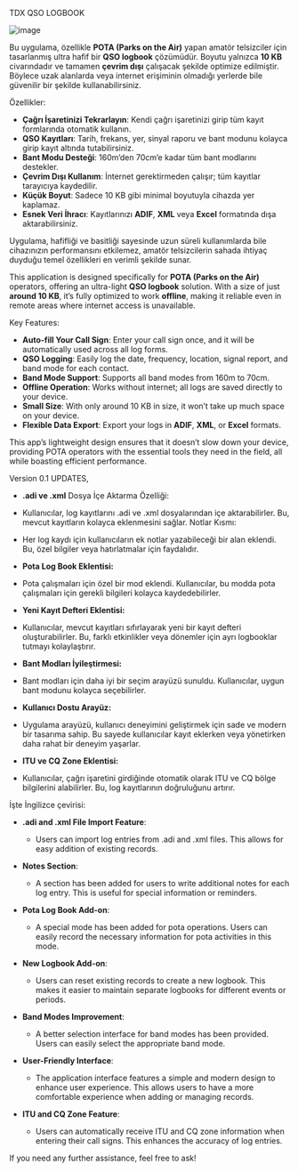 TDX QSO LOGBOOK

![image](https://github.com/user-attachments/assets/17135582-22c3-473c-9057-f210ff66ed02)

Bu uygulama, özellikle **POTA (Parks on the Air)** yapan amatör telsizciler için tasarlanmış ultra hafif bir **QSO logbook** çözümüdür. Boyutu yalnızca **10 KB** civarındadır ve tamamen **çevrim dışı** çalışacak şekilde optimize edilmiştir. Böylece uzak alanlarda veya internet erişiminin olmadığı yerlerde bile güvenilir bir şekilde kullanabilirsiniz.

Özellikler:
- **Çağrı İşaretinizi Tekrarlayın**: Kendi çağrı işaretinizi girip tüm kayıt formlarında otomatik kullanın.
- **QSO Kayıtları**: Tarih, frekans, yer, sinyal raporu ve bant modunu kolayca girip kayıt altında tutabilirsiniz.
- **Bant Modu Desteği**: 160m’den 70cm’e kadar tüm bant modlarını destekler.
- **Çevrim Dışı Kullanım**: İnternet gerektirmeden çalışır; tüm kayıtlar tarayıcıya kaydedilir.
- **Küçük Boyut**: Sadece 10 KB gibi minimal boyutuyla cihazda yer kaplamaz.
- **Esnek Veri İhracı**: Kayıtlarınızı **ADIF**, **XML** veya **Excel** formatında dışa aktarabilirsiniz.
  
Uygulama, hafifliği ve basitliği sayesinde uzun süreli kullanımlarda bile cihazınızın performansını etkilemez, amatör telsizcilerin sahada ihtiyaç duyduğu temel özellikleri en verimli şekilde sunar.

This application is designed specifically for **POTA (Parks on the Air)** operators, offering an ultra-light **QSO logbook** solution. With a size of just **around 10 KB**, it’s fully optimized to work **offline**, making it reliable even in remote areas where internet access is unavailable.

Key Features:
- **Auto-fill Your Call Sign**: Enter your call sign once, and it will be automatically used across all log forms.
- **QSO Logging**: Easily log the date, frequency, location, signal report, and band mode for each contact.
- **Band Mode Support**: Supports all band modes from 160m to 70cm.
- **Offline Operation**: Works without internet; all logs are saved directly to your device.
- **Small Size**: With only around 10 KB in size, it won’t take up much space on your device.
- **Flexible Data Export**: Export your logs in **ADIF**, **XML**, or **Excel** formats.

This app’s lightweight design ensures that it doesn’t slow down your device, providing POTA operators with the essential tools they need in the field, all while boasting efficient performance.

Version 0.1 UPDATES,



- **.adi ve .xml** Dosya İçe Aktarma Özelliği:

- Kullanıcılar, log kayıtlarını .adi ve .xml dosyalarından içe aktarabilirler. Bu, mevcut kayıtların kolayca eklenmesini sağlar.
Notlar Kısmı:

- Her log kaydı için kullanıcıların ek notlar yazabileceği bir alan eklendi. Bu, özel bilgiler veya hatırlatmalar için faydalıdır.

- **Pota Log Book Eklentisi:**

- Pota çalışmaları için özel bir mod eklendi. Kullanıcılar, bu modda pota çalışmaları için gerekli bilgileri kolayca kaydedebilirler.

- **Yeni Kayıt Defteri Eklentisi:**

- Kullanıcılar, mevcut kayıtları sıfırlayarak yeni bir kayıt defteri oluşturabilirler. Bu, farklı etkinlikler veya dönemler için ayrı logbooklar tutmayı kolaylaştırır.

- **Bant Modları İyileştirmesi:**

- Bant modları için daha iyi bir seçim arayüzü sunuldu. Kullanıcılar, uygun bant modunu kolayca seçebilirler.

- **Kullanıcı Dostu Arayüz:**

- Uygulama arayüzü, kullanıcı deneyimini geliştirmek için sade ve modern bir tasarıma sahip. Bu sayede kullanıcılar kayıt eklerken veya yönetirken daha rahat bir deneyim yaşarlar.
- **ITU ve CQ Zone Eklentisi:**

- Kullanıcılar, çağrı işaretini girdiğinde otomatik olarak ITU ve CQ bölge bilgilerini alabilirler. Bu, log kayıtlarının doğruluğunu artırır.

İşte İngilizce çevirisi:

- **.adi and .xml File Import Feature**:
  
  - Users can import log entries from .adi and .xml files. This allows for easy addition of existing records.

- **Notes Section**:
  
  - A section has been added for users to write additional notes for each log entry. This is useful for special information or reminders.

- **Pota Log Book Add-on**:
  
  - A special mode has been added for pota operations. Users can easily record the necessary information for pota activities in this mode.

- **New Logbook Add-on**:
  
  - Users can reset existing records to create a new logbook. This makes it easier to maintain separate logbooks for different events or periods.

- **Band Modes Improvement**:
  
  - A better selection interface for band modes has been provided. Users can easily select the appropriate band mode.

- **User-Friendly Interface**:
  
  - The application interface features a simple and modern design to enhance user experience. This allows users to have a more comfortable experience when adding or managing records.

- **ITU and CQ Zone Feature**:
  
  - Users can automatically receive ITU and CQ zone information when entering their call signs. This enhances the accuracy of log entries. 

If you need any further assistance, feel free to ask!
